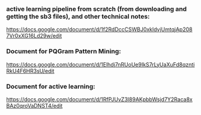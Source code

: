 ### active learning pipeline from scratch (from downloading and getting the sb3 files), and other technical notes:
https://docs.google.com/document/d/1f2RdDccCSWBJ0xkldvjUmtqjAp2087Vr0xXG16Ld29w/edit

### Document for PQGram Pattern Mining:
https://docs.google.com/document/d/1Elhdj7nRUoUe9IkS7rLyUaXuFd8qzntiRkU4F6HR3sU/edit

### Document for active learning:
https://docs.google.com/document/d/1RfPJUvZ3I89AKpbbWsjd7Y2Raca8xBAz0qroVaDNST4/edit




